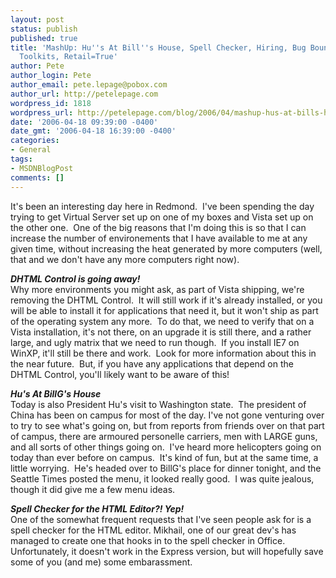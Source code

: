 ```yaml
---
layout: post
status: publish
published: true
title: 'MashUp: Hu''s At Bill''s House, Spell Checker, Hiring, Bug Bounties, Provider
  Toolkits, Retail=True'
author: Pete
author_login: Pete
author_email: pete.lepage@pobox.com
author_url: http://petelepage.com
wordpress_id: 1818
wordpress_url: http://petelepage.com/blog/2006/04/mashup-hus-at-bills-house-spell-checker-hiring-bug-bounties-provider-toolkits-retailtrue/
date: '2006-04-18 09:39:00 -0400'
date_gmt: '2006-04-18 16:39:00 -0400'
categories:
- General
tags:
- MSDNBlogPost
comments: []
---
```

<p>It's been an interesting day here in Redmond.&nbsp; I've been spending the day trying to get Virtual Server set up on one of my boxes and Vista set up on the other one.&nbsp; One of the big reasons that I'm doing this is so that I can increase the number of environements that I have available to me at any given time, without increasing the heat generated by more computers (well, that and we don't have any more computers right now).&nbsp; </p>
<p><strong><em>DHTML Control is going away!<br /></em></strong>Why more environments you might ask, as part of Vista shipping, we're removing the DHTML Control.&nbsp; It will still work if it's already installed, or&nbsp;you will be able to&nbsp;install it for applications that need it, but it won't ship as part of the operating system any more.&nbsp; To do that, we need to verify that on a Vista installation, it's not there, on an upgrade it is still there, and a rather large, and ugly matrix that we need to run though.&nbsp; If you install IE7 on WinXP, it'll still be there and work.&nbsp; Look for more information about this in the near future.&nbsp; But, if you have any applications that depend on the DHTML Control, you'll likely want to be aware of this!</p>
<p><strong><em>Hu's At BillG's House<br /></em></strong>Today is also President Hu's visit to Washington state.&nbsp; The president of China has been on campus for most of the day. I've not gone venturing over to try to see what's going on, but from reports from friends over on that part of campus, there are armoured personelle carriers, men with LARGE guns, and all sorts of other things going on.&nbsp; I've heard more helicopters going on today than ever before on campus.&nbsp; It's kind of fun, but at the same time, a little worrying.&nbsp; He's headed over to BillG's place for dinner tonight, and the Seattle Times posted the menu, it looked really good.&nbsp; I was quite jealous, though it did give me a few menu ideas.</p>
<p><strong><em>Spell Checker for the HTML Editor?! Yep!</em></strong><br />One of the somewhat frequent requests that I've seen people ask for is a spell checker for the HTML editor. Mikhail, one of our great dev's has managed to create one that hooks in to the spell checker in Office.&nbsp; Unfortunately, it doesn't work in the Express version, but will hopefully save some of you (and me) some embarassment.</p>
<p>&nbsp;</p>
